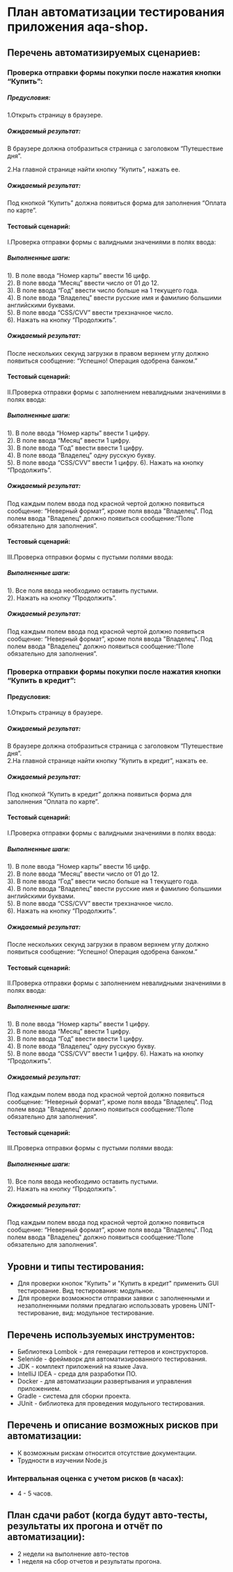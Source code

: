 # План автоматизации тестирования приложения aqa-shop. 
## Перечень автоматизируемых сценариев:
### Проверка отправки формы покупки после нажатия кнопки “Купить”:
##### Предусловия:
1.Открыть страницу в браузере.
##### Ожидаемый результат:  
В браузере должна отобразиться  страница с заголовком “Путешествие дня”.
    
2.На главной странице найти кнопку “Купить”, нажать ее.
##### Ожидаемый результат:  
Под кнопкой “Купить” должна появиться форма для заполнения “Оплата по карте”.
#### Тестовый сценарий:
I.Проверка отправки формы с валидными значениями в полях ввода:
##### Выполненные шаги:
  1). В поле ввода “Номер карты” ввести 16 цифр.                                                                                                                                            
  2). В поле ввода “Месяц” ввести число от 01 до 12.  
  3). В поле ввода “Год” ввести число больше на 1 текущего года.  
  4). В поле ввода “Владелец” ввести русские имя и фамилию большими английскими буквами.  
  5). В поле ввода “CSS/CVV” ввести трехзначное число.  
  6). Нажать на кнопку “Продолжить”. 
##### Ожидаемый результат: 
  После нескольких секунд загрузки в правом верхнем углу должно появиться сообщение: “Успешно! Операция одобрена банком.”
#### Тестовый сценарий:  
II.Проверка отправки формы с заполнением невалидными значениями в полях ввода:
##### Выполненные шаги:
  1). В поле ввода “Номер карты” ввести 1 цифру.  
  2). В поле ввода “Месяц” ввести 1 цифру.  
  3). В поле ввода “Год” ввести ввести 1 цифру.  
  4). В поле ввода “Владелец” одну русскую букву.  
  5). В поле ввода “CSS/CVV” ввести 1 цифру.
  6). Нажать на кнопку “Продолжить”.
##### Ожидаемый результат:    
  Под каждым полем ввода под красной чертой должно появиться сообщение: “Неверный формат”, кроме поля ввода "Владелец". Под полем ввода "Владелец" должно появиться сообщение:“Поле обязательно для заполнения”.
#### Тестовый сценарий:  
III.Проверка отправки формы с пустыми полями ввода:
##### Выполненные шаги:
  1). Все поля ввода необходимо оставить пустыми.  
  2). Нажать на кнопку “Продолжить”.   
##### Ожидаемый результат:
  Под каждым полем ввода под красной чертой должно появиться сообщение: “Неверный формат”, кроме поля ввода "Владелец". Под полем ввода "Владелец" должно появиться сообщение:“Поле обязательно для заполнения”.

### Проверка отправки формы покупки после нажатия кнопки “Купить в кредит”:
#### Предусловия:
1.Открыть страницу в браузере.
##### Ожидаемый результат:  
В браузере должна отобразиться страница с заголовком “Путешествие дня”.  
2.На главной странице найти кнопку “Купить в кредит”, нажать ее.
##### Ожидаемый результат:  
Под кнопкой “Купить в кредит” должна появиться форма для заполнения “Оплата по карте”.
#### Тестовый сценарий:  
I.Проверка отправки формы с валидными значениями в полях ввода:
##### Выполненные шаги:
  1). В поле ввода “Номер карты” ввести 16 цифр.     
  2). В поле ввода “Месяц” ввести число от 01 до 12.   
  3). В поле ввода “Год” ввести число больше на 1 текущего года.  
  4). В поле ввода “Владелец” ввести русские имя и фамилию большими английскими буквами.  
  5). В поле ввода “CSS/CVV” ввести трехзначное число.  
  6). Нажать на кнопку “Продолжить”. 
##### Ожидаемый результат:
  После нескольких секунд загрузки в правом верхнем углу должно появиться сообщение: “Успешно! Операция одобрена банком.”  
#### Тестовый сценарий:  
II.Проверка отправки формы с заполнением невалидными значениями в полях ввода:
##### Выполненные шаги:
  1). В поле ввода “Номер карты” ввести 1 цифру.   
  2). В поле ввода “Месяц” ввести 1 цифру.  
  3). В поле ввода “Год” ввести ввести 1 цифру.  
  4). В поле ввода “Владелец” одну русскую букву.  
  5). В поле ввода “CSS/CVV” ввести 1 цифру. 
  6). Нажать на кнопку “Продолжить”. 
##### Ожидаемый результат:  
  Под каждым полем ввода под красной чертой должно появиться сообщение: “Неверный формат”, кроме поля ввода "Владелец". Под полем ввода "Владелец" должно появиться сообщение:“Поле обязательно для заполнения”.
#### Тестовый сценарий:  
III.Проверка отправки формы с пустыми полями ввода:
##### Выполненные шаги:
  1). Все поля ввода необходимо оставить пустыми.  
  2). Нажать на кнопку “Продолжить”. 
##### Ожидаемый результат:
  Под каждым полем ввода под красной чертой должно появиться сообщение: “Неверный формат”, кроме поля ввода "Владелец". Под полем ввода "Владелец" должно появиться сообщение:“Поле обязательно для заполнения”.

## Уровни и типы тестирования: 
* Для проверки кнопок "Купить" и "Купить в кредит" применить GUI тестирование. Вид тестирования: модульное. 
* Для проверки возможности отправки заявки с заполненными и незаполненными полями предлагаю использовать уровень UNIT-тестирование, вид: модульное тестирование.

## Перечень используемых инструментов:
* Библиотека Lombok - для генерации геттеров и конструкторов.
* Selenide  - фреймворк для автоматизированного тестирования.
* JDK - комплект приложений на языке Java.
* IntelliJ IDEA - среда для разработки ПО.
* Docker - для автоматизации развертывания и управления приложением.
* Gradle - система для сборки проекта.
* JUnit - библиотека для проведения модульного тестирования.
  
## Перечень и описание возможных рисков при автоматизации:
* К возможным рискам относится отсутствие документации.
* Трудности в изучении Node.js

### Интервальная оценка с учетом рисков (в часах):
* 4 - 5 часов.

## План сдачи работ (когда будут авто-тесты, результаты их прогона и отчёт по автоматизации):
* 2 недели на выполнение авто-тестов
* 1 неделя на сбор отчетов и результаты прогона.

 

